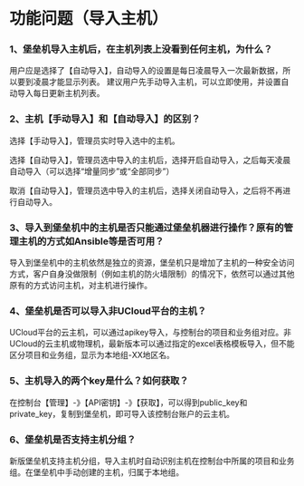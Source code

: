 

# 功能问题（导入主机）

### 1、堡垒机导入主机后，在主机列表上没看到任何主机，为什么？

用户应是选择了【自动导入】，自动导入的设置是每日凌晨导入一次最新数据，所以要到凌晨才能显示列表。
建议用户先手动导入主机，可以立即使用，并设置自动导入每日更新主机列表。

### 2、主机【手动导入】和【自动导入】的区别？

选择【手动导入】，管理员实时导入选中的主机。

选择【自动导入】，管理员选中导入的主机后，选择开启自动导入，之后每天凌晨自动导入（可以选择“增量同步”或“全部同步”）

取消【自动导入】，管理员选中导入的主机后，选择关闭自动导入，之后将不再进行自动导入。

### 3、导入到堡垒机中的主机是否只能通过堡垒机器进行操作？原有的管理主机的方式如Ansible等是否可用？

导入到堡垒机中的主机依然是独立的资源，堡垒机只是增加了主机的一种安全访问方式，客户自身没做限制（例如主机的防火墙限制）的情况下，依然可以通过其他原有的方式访问主机，对主机进行操作。

### 4、堡垒机是否可以导入非UCloud平台的主机？

UCloud平台的云主机，可以通过apikey导入，与控制台的项目和业务组对应。非UCloud的云主机或物理机，最新版本可以通过指定的excel表格模板导入，但不能区分项目和业务组，显示为本地组-XX地区名。

### 5、主机导入的两个key是什么？如何获取？

在控制台【管理】-》【API密钥】-》【获取】，可以得到public\_key和private\_key，复制到堡垒机，即可导入该控制台账户的云主机。

### 6、堡垒机是否支持主机分组？

新版堡垒机支持主机分组，导入主机时自动识别主机在控制台中所属的项目和业务组。在堡垒机中手动创建的主机，归属于本地组。
